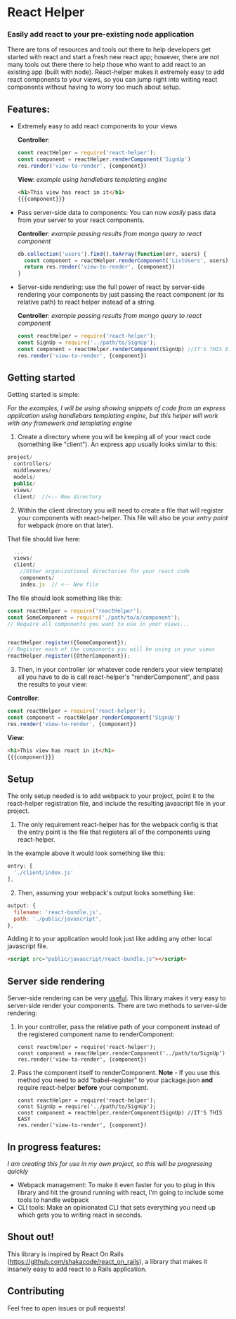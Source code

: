 # React Helper
### Easily add react to your pre-existing node application
There are tons of resources and tools out there to help developers get started with react and start a fresh new react app; however, there
are not many tools out there there to help those who want to add react to an existing app (built with node).  React-helper makes it extremely easy to
add react components to your views, so you can jump right into writing react components without having to worry too much about setup.

## Features:
* Extremely easy to add react components to your views

  **Controller**:
      
   ```javascript
   const reactHelper = require('react-helper');
   const component = reactHelper.renderComponent('SignUp')
   res.render('view-to-render', {component})
   ```

  **View**: _example using handlebars templating engine_
      
   ```html
   <h1>This view has react in it</h1>
   {{{component}}}
   ```
* Pass server-side data to components: You can now _easily_ pass data from your server to your react components.

  **Controller**: _example passing results from mongo query to react component_
      
   ```javascript
   db.collection('users').find().toArray(function(err, users) {
     const component = reactHelper.renderComponent('ListUsers', users)
     return res.render('view-to-render', {component})
   }
   ```
      
* Server-side rendering: use the full power of react by server-side rendering your components by just passing the react component (or its relative path) to react helper instead of a string.

   **Controller**: _example passing results from mongo query to react component_
   
   ```javascript
   const reactHelper = require('react-helper');
   const SignUp = require('../path/to/SignUp');
   const component = reactHelper.renderComponent(SignUp) //IT'S THIS EASY
   res.render('view-to-render', {component})      
   ```

## Getting started
   Getting started is simple: 

   _For the examples, I will be using showing snippets of code from an express application using handlebars templating engine, but this helper will work with any framework and templating engine_

   1. Create a directory where you will be keeping all of your react code (something like "client").  An express app usually looks similar to this:
   ```javascript
   project/
     controllers/
     middlewares/
     models/
     public/
     views/
     client/  //<-- New directory  
   ```

   2. Within the client directory you will need to create a file that will register your components with react-helper.  This file will also be your _entry point_ for webpack (more on that later).


   That file should live here:
   ```javascript
     ...
     views/
     client/
       //Other organizational directories for your react code
       components/
       index.js  // <-- New file
   ```
   The file should look something like this:
   ```javascript
   const reactHelper = require('reactHelper');
   const SomeComponent = require('./path/to/a/component');
   // Require all components you want to use in your views...


   reactHelper.register({SomeComponent});
   // Register each of the components you will be using in your views
   reactHelper.register({OtherComponent});
   ```
   3. Then, in your controller (or whatever code renders your view template) all you have to do is call react-helper's "renderComponent", and pass the results to your view:
   
   **Controller**:
   ```javascript
   const reactHelper = require('react-helper');
   const component = reactHelper.renderComponent('SignUp')
   res.render('view-to-render', {component})
   ```

   **View**:
   ```html
   <h1>This view has react in it</h1>
   {{{component}}}
   ```

## Setup
   The only setup needed is to add webpack to your project, point it to the react-helper registration file, and include the resulting javascript file in your project.

   1. The only requirement react-helper has for the webpack config is that the entry point is the file that registers all of the components using react-helper.

   In the example above it would look something like this:
   ```javascript
   entry: [
     './client/index.js'
   ],
   ```

   2. Then, assuming your webpack's output looks something like: 

   ```javascript
   output: {
     filename: 'react-bundle.js',
     path: './public/javascript',
   },
   ```

   Adding it to your application would look just like adding any other local javascript file.

   ```html
   <script src="public/javascript/react-bundle.js"></script>
   ```

## Server side rendering
   Server-side rendering can be very [useful](https://www.smashingmagazine.com/2016/03/server-side-rendering-react-node-express/).  This library makes it very easy to server-side render your components.  There are two methods to server-side rendering:
 
1. In your controller, pass the relative path of your component instead of the registered component name to renderComponent:
   ```
   const reactHelper = require('react-helper');   
   const component = reactHelper.renderComponent('../path/to/SignUp')
   res.render('view-to-render', {component})
   ```
   
2. Pass the component itself to renderComponent.  **Note** - If you use this method you need to add "babel-register" to your package.json **and** require react-helper **before** your component.
   ```
   const reactHelper = require('react-helper');
   const SignUp = require('../path/to/SignUp');
   const component = reactHelper.renderComponent(SignUp) //IT'S THIS EASY
   res.render('view-to-render', {component})
   ```
   
## In progress features:

_I am creating this for use in my own project, so this will be progressing quickly_ 
* Webpack management:  To make it even faster for you to plug in this library and hit the ground running with react, I'm going to include some tools to handle webpack
* CLI tools: Make an opinionated CLI that sets everything you need up which gets you to writing react in seconds.

## Shout out!
This library is inspired by React On Rails (https://github.com/shakacode/react_on_rails), a library that makes it insanely easy to add react to a Rails application. 

## Contributing
Feel free to open issues or pull requests!
